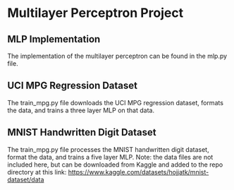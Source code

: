 # Multilayer Perceptron Project #

## MLP Implementation ##
The implementation of the multilayer perceptron 
can be found in the mlp.py file.

## UCI MPG Regression Dataset ##
The train_mpg.py file downloads the UCI MPG regression dataset, formats the data, and trains a three layer MLP 
on that data.

## MNIST Handwritten Digit Dataset ##
The train_mpg.py file processes the MNIST handwritten digit dataset, format the data, and trains a five layer MLP.
Note: the data files are not included here, but can be downloaded from Kaggle and added to the repo directory at this link:
https://www.kaggle.com/datasets/hojjatk/mnist-dataset/data
